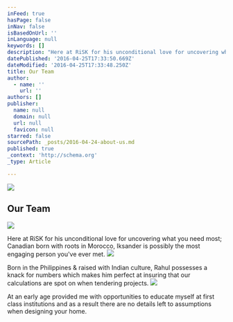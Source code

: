 ```yaml
---
inFeed: true
hasPage: false
inNav: false
isBasedOnUrl: ''
inLanguage: null
keywords: []
description: "Here at RiSK for his unconditional love for uncovering what you need most; Canadian born with roots in Morocco, Iksander is possibly the most engaging person you've ever met."
datePublished: '2016-04-25T17:33:50.669Z'
dateModified: '2016-04-25T17:33:48.250Z'
title: Our Team
author:
  - name: ''
    url: ''
authors: []
publisher:
  name: null
  domain: null
  url: null
  favicon: null
starred: false
sourcePath: _posts/2016-04-24-about-us.md
published: true
_context: 'http://schema.org'
_type: Article

---
```

![](https://the-grid-user-content.s3-us-west-2.amazonaws.com/9eed9111-fe74-43ad-b3fb-b98194043f8a.jpg)

## Our Team
![](https://the-grid-user-content.s3-us-west-2.amazonaws.com/f4fe1b39-43f2-4acc-91c0-f1dbaf7a8074.jpg)

Here at RiSK for his unconditional love for uncovering what you need most; Canadian born with roots in Morocco, Iksander is possibly the most engaging person you've ever met.
![](https://the-grid-user-content.s3-us-west-2.amazonaws.com/8856bf18-b006-4b75-a7b3-336af42e5ccc.jpg)

Born in the Philippines & raised with Indian culture, Rahul possesses a knack for numbers which makes him perfect at insuring that our calculations are spot on when tendering projects.
![](https://the-grid-user-content.s3-us-west-2.amazonaws.com/89c29666-a606-4785-9953-b7c84cceb25c.jpg)

At an early age provided me with opportunities to educate myself at first class institutions and as a result there are no details left to assumptions when designing your home.
